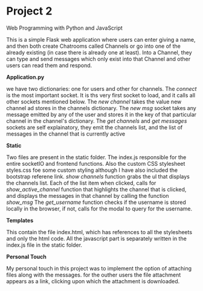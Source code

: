 # Project 2

Web Programming with Python and JavaScript

This is a simple Flask web application where users can enter giving a name, and then both create Chatrooms called Channels or go into one of the already existing (in case there is already one at least). 
Into a Channel, they can type and send messages which only exist into that Channel and other users can read them and respond.


**Application.py**

we have two dictionaries: one for users and other for channels.
The *connect* is the most important socket. It is ths very first socket to load, and it calls all other sockets mentioned below. The *new channel* takes the value new channel ad stores in the channels dictionary. The *new msg* socket takes any message emitted by any of the user and stores it in the key of that particular channel in the channel's dictionary. The *get channels* and *get messages* sockets are self explainatory, they emit the channels list, and the list of messages in the channel that is currently active


**Static**

Two files are present in the static folder. The index.js responsible for the entire socketIO and frontend functions.  Also the custom CSS stylesheet styles.css foe some custom styling although I have also included the bootstrap referene link.
*show channels* function grabs the ul that displays the channels list. Each of the list item when clicked, calls for *show_active_channel* function that highlights the channel that is clicked, and displays the messages in that channel by calling the function *show_msg*
The *get_username* function checks if the username is stored locally in the browser, if not, calls for the modal to query for the username.

**Templates**

This contain the file index.html, which has references to all the stylesheets and only the html code. All the javascript part is separately written in the index.js file in the static folder. 

**Personal Touch**

My personal touch in this project was to implement the option of attaching files along with the messages. for the outher users the file attachment appears as a link, clicking upon which the attachment is downloaded.